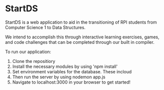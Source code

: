 # StartDS

StartDS is a web application to aid in the transitioning of RPI students from Computer Science 1 to Data Structures.

We intend to accomplish this through interactive learning exercises, games, and code challenges that can be completed through our built in compiler.

To run our application:

1. Clone the repositiory
2. Install the necessary modules by using 'npm install'
3. Set environment variables for the database. These incloud 
3. Then run the server by using nodemon app.js
4. Navigate to localhost:3000 in your browser to get started!
